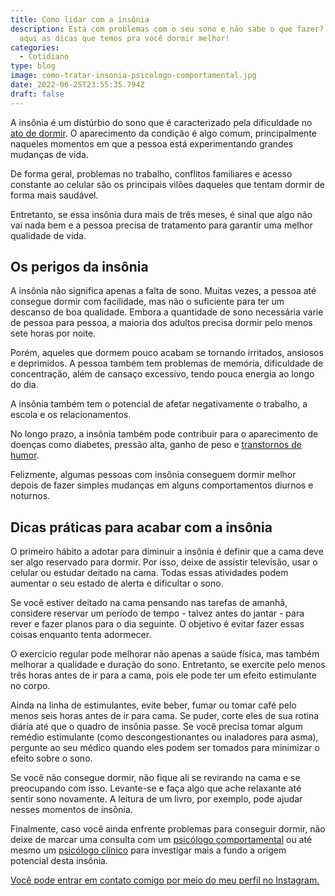```yaml
---
title: Como lidar com a insônia
description: Está com problemas com o seu sono e não sabe o que fazer? Confira
  aqui as dicas que temos pra você dormir melhor!
categories:
  - Cotidiano
type: blog
image: como-tratar-insonia-psicologo-comportamental.jpg
date: 2022-06-25T23:55:35.794Z
draft: false
---
```


A insônia é um distúrbio do sono que é caracterizado pela dificuldade no [ato de dormir](https://yuribusin.com.br/como-dormir-melhor/). O aparecimento da condição é algo comum, principalmente naqueles momentos em que a pessoa está experimentando grandes mudanças de vida.

De forma geral, problemas no trabalho, conflitos familiares e acesso constante ao celular são os principais vilões daqueles que tentam dormir de forma mais saudável.

Entretanto, se essa insônia dura mais de três meses, é sinal que algo não vai nada bem e a pessoa precisa de tratamento para garantir uma melhor qualidade de vida.

## Os perigos da insônia

A insônia não significa apenas a falta de sono. Muitas vezes, a pessoa até consegue dormir com facilidade, mas não o suficiente para ter um descanso de boa qualidade. Embora a quantidade de sono necessária varie de pessoa para pessoa, a maioria dos adultos precisa dormir pelo menos sete horas por noite.

Porém, aqueles que dormem pouco acabam se tornando irritados, ansiosos e deprimidos. A pessoa também tem problemas de memória, dificuldade de concentração, além de cansaço excessivo, tendo pouca energia ao longo do dia.

A insônia também tem o potencial de afetar negativamente o trabalho, a escola e os relacionamentos.

No longo prazo, a insônia também pode contribuir para o aparecimento de doenças como diabetes, pressão alta, ganho de peso e [transtornos de humor](https://yuribusin.com.br/transtornos-do-humor/).

Felizmente, algumas pessoas com insônia conseguem dormir melhor depois de fazer simples mudanças em alguns comportamentos diurnos e noturnos.

## Dicas práticas para acabar com a insônia

O primeiro hábito a adotar para diminuir a insônia é definir que a cama deve ser algo reservado para dormir. Por isso, deixe de assistir televisão, usar o celular ou estudar deitado na cama. Todas essas atividades podem aumentar o seu estado de alerta e dificultar o sono.

Se você estiver deitado na cama pensando nas tarefas de amanhã, considere reservar um período de tempo - talvez antes do jantar - para rever e fazer planos para o dia seguinte. O objetivo é evitar fazer essas coisas enquanto tenta adormecer.

O exercício regular pode melhorar não apenas a saúde física, mas também melhorar a qualidade e duração do sono. Entretanto, se exercite pelo menos três horas antes de ir para a cama, pois ele pode ter um efeito estimulante no corpo.

Ainda na linha de estimulantes, evite beber, fumar ou tomar café pelo menos seis horas antes de ir para cama. Se puder, corte eles de sua rotina diária até que o quadro de insônia passe. Se você precisa tomar algum remédio estimulante (como descongestionantes ou inaladores para asma), pergunte ao seu médico quando eles podem ser tomados para minimizar o efeito sobre o sono.

Se você não consegue dormir, não fique ali se revirando na cama e se preocupando com isso. Levante-se e faça algo que ache relaxante até sentir sono novamente. A leitura de um livro, por exemplo, pode ajudar nesses momentos de insônia.

Finalmente, caso você ainda enfrente problemas para conseguir dormir, não deixe de marcar uma consulta com um [psicólogo comportamental](https://yuribusin.com.br/) ou até mesmo um [psicólogo clínico](https://yuribusin.com.br/pra-que-serve-um-psicologo-clinico/) para investigar mais a fundo a origem potencial desta insônia.

[Você pode entrar em contato comigo por meio do meu perfil no Instagram.](https://www.instagram.com/dryuribusin/)
